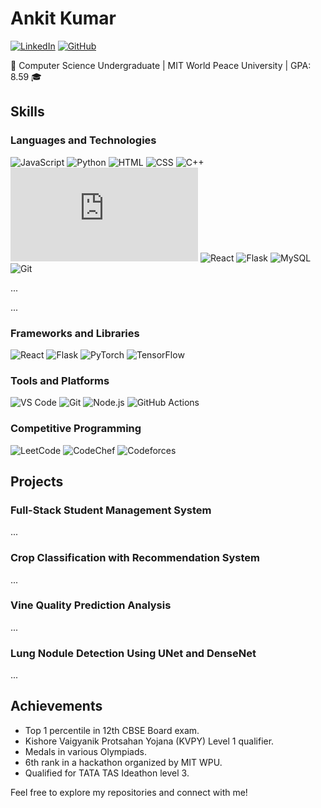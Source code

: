 # Ankit Kumar

[![LinkedIn](https://img.shields.io/badge/LinkedIn-Connect-blue)](https://www.linkedin.com/in/imankit81/)
[![GitHub](https://img.shields.io/badge/GitHub-Follow-brightgreen)](https://github.com/imankit1234)

🚀 Computer Science Undergraduate | MIT World Peace University | GPA: 8.59 🎓
## Skills

### Languages and Technologies
![JavaScript](https://img.shields.io/badge/JavaScript-🌐-red?style=flat-square&logo=javascript)
![Python](https://img.shields.io/badge/Python-🐍-brightgreen?style=flat-square&logo=python)
![HTML](https://img.shields.io/badge/HTML5-🔧-orange?style=flat-square&logo=html5)
![CSS](https://img.shields.io/badge/CSS3-🎨-blue?style=flat-square&logo=css3)
![C++](https://img.shields.io/badge/C++-🚀-blue?style=flat-square&logo=cplusplus)
![Node.js](https://img.shields.io/badge/Node.js-🌐-green?style=flat-square&logo=node.js)
![React](https://img.shields.io/badge/React-⚛️-blue?style=flat-square&logo=react)
![Flask](https://img.shields.io/badge/Flask-💼-lightgrey?style=flat-square&logo=flask)
![MySQL](https://img.shields.io/badge/MySQL-🐬-blue?style=flat-square&logo=mysql)
![Git](https://img.shields.io/badge/Git-🔗-orange?style=flat-square&logo=git)

...

...


### Frameworks and Libraries
![React](https://img.shields.io/badge/React-Intermediate-blue)
![Flask](https://img.shields.io/badge/Flask-Intermediate-lightgrey)
![PyTorch](https://img.shields.io/badge/PyTorch-Intermediate-orange)
![TensorFlow](https://img.shields.io/badge/TensorFlow-Intermediate-yellow)

### Tools and Platforms
![VS Code](https://img.shields.io/badge/VS%20Code-Expert-blue)
![Git](https://img.shields.io/badge/Git-Expert-orange)
![Node.js](https://img.shields.io/badge/Node.js-Beginner-green)
![GitHub Actions](https://img.shields.io/badge/GitHub%20Actions-Intermediate-brightgreen)

### Competitive Programming
![LeetCode](https://img.shields.io/badge/LeetCode-1854-yellow)
![CodeChef](https://img.shields.io/badge/CodeChef-3%20Star%20Coder-blue)
![Codeforces](https://img.shields.io/badge/Codeforces-Pupil-blue)

## Projects

### Full-Stack Student Management System
...

### Crop Classification with Recommendation System
...

### Vine Quality Prediction Analysis
...

### Lung Nodule Detection Using UNet and DenseNet
...

## Achievements
- Top 1 percentile in 12th CBSE Board exam.
- Kishore Vaigyanik Protsahan Yojana (KVPY) Level 1 qualifier.
- Medals in various Olympiads.
- 6th rank in a hackathon organized by MIT WPU.
- Qualified for TATA TAS Ideathon level 3.

Feel free to explore my repositories and connect with me!

